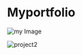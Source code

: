 # Myportfolio

![my Image](https://github.com/bhaskar16-github/Myportfolio/assets/151642780/a7f1dbf9-4575-4d1d-b50f-0ea15b6fe08e)

![project2](https://github.com/bhaskar16-github/Myportfolio/assets/151642780/fafa062b-98b4-4f76-a22d-e641e029da07)
